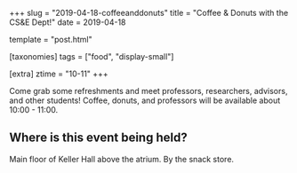 +++
slug = "2019-04-18-coffeeanddonuts"
title = "Coffee & Donuts with the CS&E Dept!"
date = 2019-04-18

template = "post.html"

[taxonomies]
tags = ["food", "display-small"]

[extra]
ztime = "10-11"
+++

<!-- more -->

Come grab some refreshments and meet professors, researchers, advisors, and
other students! Coffee, donuts, and professors will be available about 10:00 - 11:00.

## Where is this event being held?
Main floor of Keller Hall above the atrium. By the snack store.
